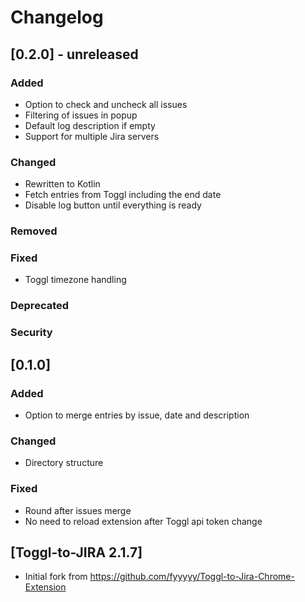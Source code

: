 # Changelog

## [0.2.0] - unreleased
### Added
- Option to check and uncheck all issues
- Filtering of issues in popup
- Default log description if empty
- Support for multiple Jira servers

### Changed
- Rewritten to Kotlin
- Fetch entries from Toggl including the end date
- Disable log button until everything is ready

### Removed

### Fixed
- Toggl timezone handling

### Deprecated

### Security

## [0.1.0]
### Added
- Option to merge entries by issue, date and description

### Changed
- Directory structure

### Fixed
- Round after issues merge
- No need to reload extension after Toggl api token change

## [Toggl-to-JIRA 2.1.7]
- Initial fork from https://github.com/fyyyyy/Toggl-to-Jira-Chrome-Extension